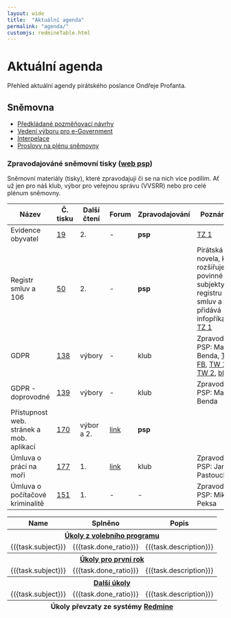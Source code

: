```yaml
---
layout: wide
title:  "Aktuální agenda"
permalink: "agenda/"
customjs: redmineTable.html
---
```


# Aktuální agenda

Přehled aktuální agendy pirátského poslance Ondřeje Profanta.

## Sněmovna

- [Předkládané pozměňovací návrhy](http://www.psp.cz/sqw/ppn.sqw?id=6526)
- [Vedení výboru pro e-Government](http://www.psp.cz/sqw/hp.sqw?k=4427)
- [Interpelace](http://www.psp.cz/sqw/interp.sqw?ic=6526)
- [Proslovy na plénu sněmovny](http://www.psp.cz/eknih/2017ps/rejstrik/jmenny/6526.html)

### Zpravodajováné sněmovní tisky ([web psp](http://www.psp.cz/sqw/tisky.sqw?sn=6526))

Sněmovní materiály (tisky), které zpravodajuji či se na nich více podílím. Ať už jen pro náš klub, výbor pro veřejnou správu (VVSRR) nebo pro celé plénum sněmovny.

<table>
    <thead>
        <tr>
            <th>Název</th>
            <th>Č. tisku</th>
            <th>Další čtení</th>
            <th>Forum</th>
            <th>Zpravodajování</th>
            <th>Poznámka</th>
        </tr>
    </thead>
    <tbody>
        <tr>
            <td>Evidence obyvatel</td>
            <td><a href="http://www.psp.cz/sqw/historie.sqw?o=8&T=19">19</a></td>
            <td>2.</td>
            <td>-</td>
            <td><b>psp</b></td>
            <td><a href="https://www.pirati.cz/tiskove-zpravy/pirati-odmitli-omezeni-pristupu-k-informacim.html">TZ 1</a></td>
        </tr>
        <tr>
            <td>Registr smluv a 106</td>
            <td><a href="http://www.psp.cz/sqw/historie.sqw?o=8&T=50">50</a></td>
            <td>2.</td>
            <td>-</td>
            <td><b>psp</b></td>
            <td>Pirátská novela, která rozšiřuje povinné subjekty v registru smluv a přidává infopříkaz. <a href="https://www.pirati.cz/tiskove-zpravy/vybor-doporucil-zverejnovani-smluv.html">TZ 1</a></td>
        </tr>
        <tr>
          <td>GDPR</td>
          <td><a href="http://www.psp.cz/sqw/historie.sqw?o=8&T=138">138</a></td>
          <td>výbory</td>
          <td>-</td>
          <td>klub</td>
          <td>Zpravodaj PSP: Marek Benda, <a href="https://www.pirati.cz/tiskove-zpravy/gdpr-internetova-samostatnost-od-13.html">TZ 1</a>, <a href="https://www.facebook.com/ceska.piratska.strana/photos/a.117963484038.102324.109323929038/10155833966604039/?type=3">FB</a>, <a href="https://twitter.com/PiratskaStrana/status/999936810569621505">TW 1</a>, <a href="https://twitter.com/PiratskaStrana/status/1001845155186597888">TW 2</a>, <a href="http://wwww.profant.eu/kategorie/#Soukrom%C3%AD">blog</a></td>
        </tr>
        <tr>
          <td>GDPR - doprovodné</td>
          <td><a href="http://www.psp.cz/sqw/historie.sqw?o=8&T=139">139</a></td>
          <td>výbory</td>
          <td>-</td>
          <td>klub</td>
          <td>Zpravodaj PSP: Marek Benda</td>
        </tr>
        <tr>
            <td>Přístupnost web. stránek a mob. aplikací</td>
            <td><a href="http://www.psp.cz/sqw/historie.sqw?o=8&T=170">170</a></td>
            <td>výbor a 2.</td>
            <td><a href="https://forum.pirati.cz/viewtopic.php?f=566&t=41711">link</a></td>
            <td><b>psp</b></td>
            <td></td>
        </tr>
        <tr>
            <td>Úmluva o práci na moři</td>
            <td><a href="http://www.psp.cz/sqw/historie.sqw?o=8&T=177">177</a></td>
            <td>1.</td>
            <td><a href="https://forum.pirati.cz/viewtopic.php?t=41765">link</a></td>
            <td>klub</td>
            <td>Zpravodaj PSP: Jana Pastouchová</td>
        </tr>
        <tr>
            <td>Úmluva o počítačové kriminalitě</td>
            <td><a href="http://www.psp.cz/sqw/historie.sqw?o=8&T=151">151</a></td>
            <td>1.</td>
            <td>-</td>
            <td>-</td>
            <td>Zpravodaj PSP: Mikuláš Peksa</td>
        </tr>
    </tbody>
</table>

<div id="table">
  <table>
    <thead>
      <th>
        Name
      </th>
      <th>
        Splněno
      </th>
      <th>
        Popis
      </th>
    </thead>
    <tfoot>
      <tr>
        <th colspan="3">Úkoly převzaty ze systémy <a href="https://redmine.pirati.cz/projects/snemovna/issues?utf8=%E2%9C%93&set_filter=1&f%5B%5D=status_id&op%5Bstatus_id%5D=o&f%5B%5D=assigned_to_id&op%5Bassigned_to_id%5D=%3D&v%5Bassigned_to_id%5D%5B%5D=3&f%5B%5D=&c%5B%5D=subject&c%5B%5D=assigned_to&c%5B%5D=status&c%5B%5D=done_ratio&group_by=fixed_version&t%5B%5D=">Redmine</a></th>
      </tr>
    </tfoot>
    <tbody>
      <tr>
        <th colspan="3"><a href="https://redmine.pirati.cz/projects/snemovna/issues?utf8=%E2%9C%93&set_filter=1&f%5B%5D=status_id&op%5Bstatus_id%5D=o&f%5B%5D=assigned_to_id&op%5Bassigned_to_id%5D=%3D&v%5Bassigned_to_id%5D%5B%5D=3&f%5B%5D=fixed_version_id&op%5Bfixed_version_id%5D=%3D&v%5Bfixed_version_id%5D%5B%5D=27&f%5B%5D=&c%5B%5D=subject&c%5B%5D=assigned_to&c%5B%5D=status&c%5B%5D=done_ratio&group_by=fixed_version&t%5B%5D=">Úkoly z volebního programu</a></th>
      </tr>
      <tr v-for="task in tasksProgram">
        <td :title="task.description">
          <a :href="url.redmine + 'issues/' + task.id">
            {({task.subject})}
          </a>
        </td>
        <td>
          {({task.done_ratio})}
        </td>
        <td>
          {({task.description})}
        </td>
      </tr>
      <tr>
        <th colspan="3"><a href="https://redmine.pirati.cz/projects/snemovna/issues?utf8=%E2%9C%93&set_filter=1&f%5B%5D=status_id&op%5Bstatus_id%5D=o&f%5B%5D=assigned_to_id&op%5Bassigned_to_id%5D=%3D&v%5Bassigned_to_id%5D%5B%5D=3&f%5B%5D=fixed_version_id&op%5Bfixed_version_id%5D=%3D&v%5Bfixed_version_id%5D%5B%5D=28&f%5B%5D=&c%5B%5D=subject&c%5B%5D=assigned_to&c%5B%5D=status&c%5B%5D=done_ratio&group_by=fixed_version&t%5B%5D=">Úkoly pro první rok</a></th>
      </tr>
      <tr v-for="task in tasksFirstYear">
        <td :title="task.description">
          <a :href="url.redmine + 'issues/' + task.id">
            {({task.subject})}
          </a>
        </td>
        <td>
          {({task.done_ratio})}
        </td>
        <td>
          {({task.description})}
        </td>
      </tr>
      <tr>
        <th colspan="3"><a href="">Další úkoly</a></th>
      </tr>
      <tr v-for="task in tasksOther">
        <td :title="task.description">
          <a :href="url.redmine + 'issues/' + task.id">
            {({task.subject})}
          </a>
        </td>
        <td>
          {({task.done_ratio})}
        </td>
        <td>
          {({task.description})}
        </td>
      </tr>
    </tbody>
  </table>
</div>
